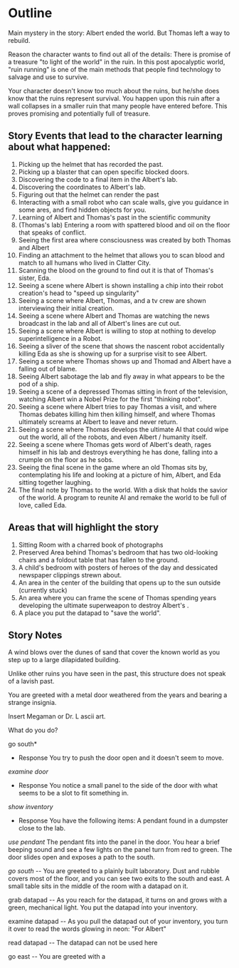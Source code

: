 # Outline
Main mystery in the story: Albert ended the world.  But Thomas left a way to rebuild.

Reason the character wants to find out all of the details: There is promise of a treasure "to light of the world"  in the ruin.  In this post apocalyptic world, "ruin running" is one of the main methods that people find technology to salvage and use to survive.

Your character doesn't know too much about the ruins, but he/she does know that the ruins represent survival.  You happen upon this ruin after a wall collapses in a smaller ruin that many people have entered before.  This proves promising and potentially full of treasure. 

## Story Events that lead to the character learning about what happened:
1. Picking up the helmet that has recorded the past.
1. Picking up a blaster that can open specific blocked doors.
1. Discovering the code to a final item in the Albert's lab.
1. Discovering the coordinates to Albert's lab.
1. Figuring out that the helmet can render the past
1. Interacting with a small robot who can scale walls, give you guidance in some ares, and find hidden objects for you.
1. Learning of Albert and Thomas's past in the scientific community
1. (Thomas's lab) Entering a room with spattered blood and oil on the floor that speaks of conflict.
1. Seeing the first area where consciousness was created by both Thomas and Albert
1. Finding an attachment to the helmet that allows you to scan blood and match to all humans who lived in Clatter City.
1. Scanning the blood on the ground to find out it is that of Thomas's sister, Eda.
1. Seeing a scene where Albert is shown installing a chip into their robot creation's head to "speed up singularity"
1. Seeing a scene where Albert, Thomas, and a tv crew are shown interviewing their initial creation.
1. Seeing a scene where Albert and Thomas are watching the news broadcast in the lab and all of Albert's lines are cut out.
1. Seeing a scene where Albert is willing to stop at nothing to develop superintelligence in a Robot.
1. Seeing a sliver of the scene that shows the nascent robot accidentally killing Eda as she is showing up for a surprise visit to see Albert.
1. Seeing a scene where Thomas shows up and Thomad and Albert have a falling out of blame.
1. Seeing Albert sabotage the lab and fly away in what appears to be the pod of a ship.
1. Seeing a scene of a depressed Thomas sitting in front of the television, watching Albert win a Nobel Prize for the first "thinking robot".
1. Seeing a scene where Albert tries to pay Thomas a visit, and where Thomas debates killing him then killing himself, and where Thomas ultimately screams at Albert to leave and never return.
1. Seeing a scene where Thomas develops the ultimate AI that could wipe out the world, all of the robots, and even Albert / humanity itself.
1. Seeing a scene where Thomas gets word of Albert's death, rages himself in his lab and destroys everything he has done, falling into a crumple on the floor as he sobs.
1. Seeing the final scene in the game where an old Thomas sits by, contemplating his life and looking at a picture of him, Albert, and Eda sitting together laughing.
1. The final note by Thomas to the world. With a disk that holds the savior of the world.  A program to reunite AI and remake the world to be full of love, called Eda.

## Areas that will highlight the story  
1. Sitting Room with a charred book of photographs
1. Preserved Area behind Thomas's bedroom that has two old-looking chairs and a foldout table that has fallen to the ground. 
1. A child's bedroom with posters of heroes of the day and dessicated newspaper clippings strewn about. 
1. An area in the center of the building that opens up to the sun outside (currently stuck) 
1. An area where you can frame the scene of Thomas spending years developing the ultimate superweapon to destroy Albert's .
1. A place you put the datapad to "save the world".


## Story Notes
A wind blows over the dunes of sand that cover the known world as you step up to a large dilapidated building.

Unlike other ruins you have seen in the past, this structure does not speak of a lavish past.

You are greeted with a metal door weathered from the years and bearing a strange insignia.

Insert Megaman or Dr. L ascii art.

What do you do?

go south*

- Response
You try to push the door open and it doesn't seem to move.

*examine door*

- Response
You notice a small panel to the side of the door with what seems to be a slot to fit something in.

*show inventory*

- Response
You have the following items:
A pendant found in a dumpster close to the lab.

*use pendant*
The pendant fits into the panel in the door.
You hear a brief beeping sound and see a few lights on the panel turn from red to green.
The door slides open and exposes a path to the south.

*go south*
-- You are greeted to a plainly built laboratory.  Dust and rubble covers most of the floor, and you can see two exits to the south and east.
A small table sits in the middle of the room with a datapad on it. 

grab datapad
-- As you reach for the datapad, it turns on and grows with a green, mechanical light.
You put the datapad into your inventory.

examine datapad
-- As you pull the datapad out of your inventory, you turn it over to read the words glowing in neon:
"For Albert"

read datapad
-- The datapad can not be used here

go east
-- You are greeted with a 



